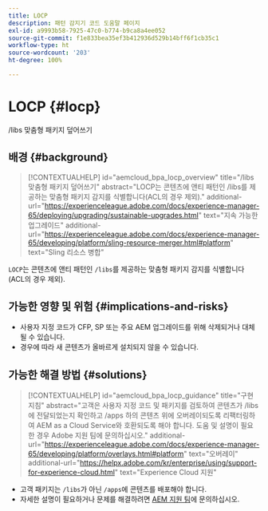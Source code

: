 ```yaml
---
title: LOCP
description: 패턴 감지기 코드 도움말 페이지
exl-id: a9993b58-7925-47c0-b774-b9ca8a4ee052
source-git-commit: f1e833bea35ef3b412936d529b14bff6f1cb35c1
workflow-type: ht
source-wordcount: '203'
ht-degree: 100%

---
```


# LOCP {#locp}

/libs 맞춤형 패키지 덮어쓰기

## 배경 {#background}

>[!CONTEXTUALHELP]
>id="aemcloud_bpa_locp_overview"
>title="/libs 맞춤형 패키지 덮어쓰기"
>abstract="LOCP는 콘텐츠에 앤티 패턴인 /libs를 제공하는 맞춤형 패키지 감지를 식별합니다(ACL의 경우 제외)."
>additional-url="https://experienceleague.adobe.com/docs/experience-manager-65/deploying/upgrading/sustainable-upgrades.html" text="지속 가능한 업그레이드"
>additional-url="https://experienceleague.adobe.com/docs/experience-manager-65/developing/platform/sling-resource-merger.html#platform" text="Sling 리소스 병합"

`LOCP`는 콘텐츠에 앤티 패턴인 `/libs`를 제공하는 맞춤형 패키지 감지를 식별합니다(ACL의 경우 제외).

## 가능한 영향 및 위험 {#implications-and-risks}

* 사용자 지정 코드가 CFP, SP 또는 주요 AEM 업그레이드를 위해 삭제되거나 대체될 수 있습니다.
* 경우에 따라 새 콘텐츠가 올바르게 설치되지 않을 수 있습니다.

## 가능한 해결 방법 {#solutions}

>[!CONTEXTUALHELP]
>id="aemcloud_bpa_locp_guidance"
>title="구현 지침"
>abstract="고객은 사용자 지정 코드 및 패키지를 검토하여 콘텐츠가 /libs에 전달되었는지 확인하고 /apps 하의 콘텐츠 위에 오버레이되도록 리팩터링하여 AEM as a Cloud Service와 호환되도록 해야 합니다. 도움 및 설명이 필요한 경우 Adobe 지원 팀에 문의하십시오."
>additional-url="https://experienceleague.adobe.com/docs/experience-manager-65/developing/platform/overlays.html#platform" text="오버레이"
>additional-url="https://helpx.adobe.com/kr/enterprise/using/support-for-experience-cloud.html" text="Experience Cloud 지원"

* 고객 패키지는 `/libs`가 아닌 `/apps`에 콘텐츠를 배포해야 합니다.
* 자세한 설명이 필요하거나 문제를 해결하려면 [AEM 지원 팀](https://helpx.adobe.com/kr/enterprise/using/support-for-experience-cloud.html)에 문의하십시오.
